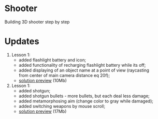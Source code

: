# Shooter
Building 3D shooter step by step

# Updates
1. Lesson 1:
    * added flashlight battery and icon;
    * added functionality of recharging flashlight battery while its off;
    * added displaying of an object name at a point of view (raycasting from center of main camera distance eq 20f);
    * [solution preview](https://www.dropbox.com/s/tts96tcyfpjxyoh/GB-HW-Lesson-1.mp4?dl=0) (10Mb)
1. Lesson 1:
    * added shotgun;
	* added shotgun bullets - more bullets, but each deal less damage;
    * added metamorphosing aim (change color to gray while damaged);
    * added switching weapons by mouse scroll;
    * [solution preview](https://www.dropbox.com/s/tdmyeju2xn6k44c/GB-HW-Lesson-2.mp4?dl=0) (17Mb)